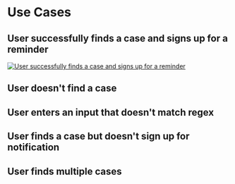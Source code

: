 # Use Cases

## User successfully finds a case and signs up for a reminder

[![User successfully finds a case and signs up for a reminder](https://tinyurl.com/2j9sspje)](https://tinyurl.com/2j9sspje)<!--![User successfully finds a case and signs up for a reminder](./diagrams/case-found-sign-up-for-reminder.puml)-->

## User doesn't find a case

<!--![User doesn't find a case](./diagrams/case-not-found.puml)-->

## User enters an input that doesn't match regex

<!--![User enters an input that doesn't match regex](./diagrams/regex-not-matched.puml)-->

## User finds a case but doesn't sign up for notification

<!--![User finds a case but doesn't sign up for notification](./diagrams/case-found-no-reminder-set.puml)-->

## User finds multiple cases

<!--![User finds multiple cases](./diagrams/multiple-cases.puml)-->
